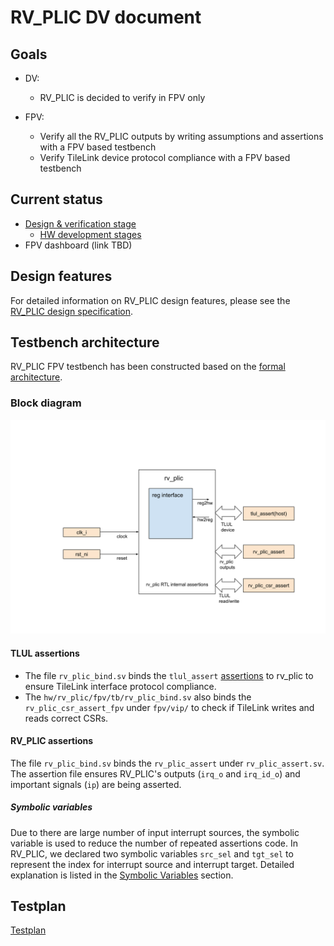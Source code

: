 # RV_PLIC DV document

## Goals
* DV:
  * RV_PLIC is decided to verify in FPV only

* FPV:
  * Verify all the RV_PLIC outputs by writing assumptions and assertions with a
    FPV based testbench
  * Verify TileLink device protocol compliance with a FPV based testbench

## Current status
* [Design & verification stage](../../../../README.md)
  * [HW development stages](../../../../../../doc/project_governance/development_stages.md)
* FPV dashboard (link TBD)

## Design features
For detailed information on RV_PLIC design features, please see the
[RV_PLIC design specification](../../README.md).

## Testbench architecture
RV_PLIC FPV testbench has been constructed based on the [formal
architecture](../../../../../formal/README.md).

### Block diagram
![Block diagram](fpv.svg)

#### TLUL assertions
* The file `rv_plic_bind.sv` binds the `tlul_assert` [assertions](../../../../../ip/tlul/doc/TlulProtocolChecker.md)
  to rv_plic to ensure TileLink interface protocol compliance.
* The `hw/rv_plic/fpv/tb/rv_plic_bind.sv` also binds the `rv_plic_csr_assert_fpv`
  under `fpv/vip/` to check if TileLink writes and reads correct
  CSRs.

#### RV_PLIC assertions
The file `rv_plic_bind.sv` binds the `rv_plic_assert` under `rv_plic_assert.sv`.
The assertion file ensures RV_PLIC's outputs (`irq_o` and `irq_id_o`) and important signals (`ip`) are being asserted.

##### Symbolic variables
Due to there are large number of input interrupt sources, the symbolic variable
is used to reduce the number of repeated assertions code. In RV_PLIC, we
declared two symbolic variables `src_sel` and `tgt_sel` to represent the index for
interrupt source and interrupt target.
Detailed explanation is listed in the
[Symbolic Variables](../../../../../formal/README.md#symbolic-variables) section.

## Testplan
[Testplan](../../data/rv_plic_fpv_testplan.hjson)
